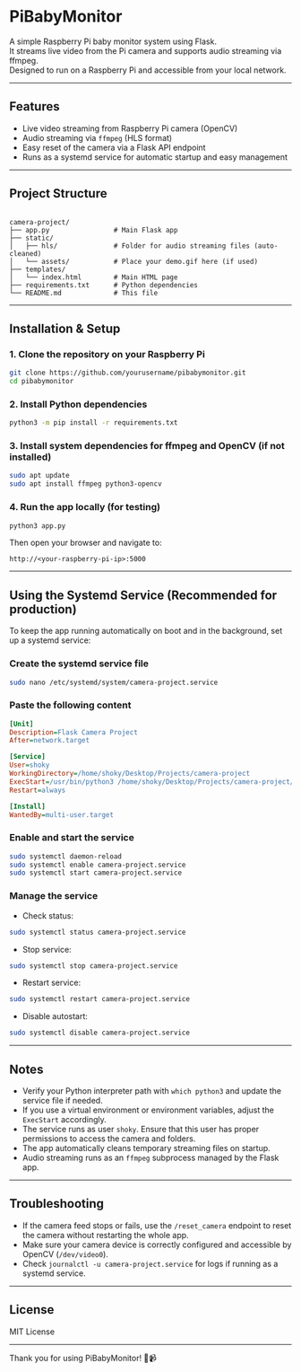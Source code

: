 
# PiBabyMonitor

A simple Raspberry Pi baby monitor system using Flask.  
It streams live video from the Pi camera and supports audio streaming via ffmpeg.  
Designed to run on a Raspberry Pi and accessible from your local network.

---

## Features

- Live video streaming from Raspberry Pi camera (OpenCV)
- Audio streaming via `ffmpeg` (HLS format)
- Easy reset of the camera via a Flask API endpoint
- Runs as a systemd service for automatic startup and easy management

---

## Project Structure

```

camera-project/
├── app.py                # Main Flask app
├── static/
│   ├── hls/              # Folder for audio streaming files (auto-cleaned)
│   └── assets/           # Place your demo.gif here (if used)
├── templates/
│   └── index.html        # Main HTML page
├── requirements.txt      # Python dependencies
└── README.md             # This file

````

---

## Installation & Setup

### 1. Clone the repository on your Raspberry Pi

```bash
git clone https://github.com/yourusername/pibabymonitor.git
cd pibabymonitor
````

### 2. Install Python dependencies

```bash
python3 -m pip install -r requirements.txt
```

### 3. Install system dependencies for ffmpeg and OpenCV (if not installed)

```bash
sudo apt update
sudo apt install ffmpeg python3-opencv
```

### 4. Run the app locally (for testing)

```bash
python3 app.py
```

Then open your browser and navigate to:

```
http://<your-raspberry-pi-ip>:5000
```

---

## Using the Systemd Service (Recommended for production)

To keep the app running automatically on boot and in the background, set up a systemd service:

### Create the systemd service file

```bash
sudo nano /etc/systemd/system/camera-project.service
```

### Paste the following content

```ini
[Unit]
Description=Flask Camera Project
After=network.target

[Service]
User=shoky
WorkingDirectory=/home/shoky/Desktop/Projects/camera-project
ExecStart=/usr/bin/python3 /home/shoky/Desktop/Projects/camera-project/app.py
Restart=always

[Install]
WantedBy=multi-user.target
```

### Enable and start the service

```bash
sudo systemctl daemon-reload
sudo systemctl enable camera-project.service
sudo systemctl start camera-project.service
```

### Manage the service

* Check status:

```bash
sudo systemctl status camera-project.service
```

* Stop service:

```bash
sudo systemctl stop camera-project.service
```

* Restart service:

```bash
sudo systemctl restart camera-project.service
```

* Disable autostart:

```bash
sudo systemctl disable camera-project.service
```

---

## Notes

* Verify your Python interpreter path with `which python3` and update the service file if needed.
* If you use a virtual environment or environment variables, adjust the `ExecStart` accordingly.
* The service runs as user `shoky`. Ensure that this user has proper permissions to access the camera and folders.
* The app automatically cleans temporary streaming files on startup.
* Audio streaming runs as an `ffmpeg` subprocess managed by the Flask app.

---

## Troubleshooting

* If the camera feed stops or fails, use the `/reset_camera` endpoint to reset the camera without restarting the whole app.
* Make sure your camera device is correctly configured and accessible by OpenCV (`/dev/video0`).
* Check `journalctl -u camera-project.service` for logs if running as a systemd service.

---

## License

MIT License

---


Thank you for using PiBabyMonitor! 👶📹

